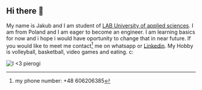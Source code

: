 ## Hi there 👋

My name is Jakub and I am student of [LAB University of applied sciences](https://lab.fi/fi). I am from Poland and I am eager to become an engineer. I am learning basics for now and i hope i would have oportunity to change that in near future. If you would like to meet me contact[^1] me on whatsapp or [Linkedin](https://www.linkedin.com/in/kubu%C5%9B-marciszonek-859989286/). My Hobby is volleyball, basketball, video games and eating. c:
[^1]: my phone number: +48 606206385 

![I <3 pierogi](https://madameedith.com/wp-content/uploads/2022/10/pierogi-16-1024x683.jpg)
<!--
**Jakub-Marciszonek/Jakub-Marciszonek** is a ✨ _special_ ✨ repository because its `README.md` (this file) appears on your GitHub profile.

Here are some ideas to get you started:

- 🔭 I’m currently working on ...
- 🌱 I’m currently learning ...
- 👯 I’m looking to collaborate on ...
- 🤔 I’m looking for help with ...
- 💬 Ask me about ...
- 📫 How to reach me: ...
- 😄 Pronouns: ...
- ⚡ Fun fact: ...
-->
